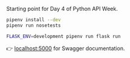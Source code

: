 Starting point for Day 4 of Python API Week.

```bash
pipenv install --dev
pipenv run nosetests
```

```bash
FLASK_ENV=development pipenv run flask run
```

:point_right: [localhost:5000](http://localhost:5000) for Swagger documentation.
